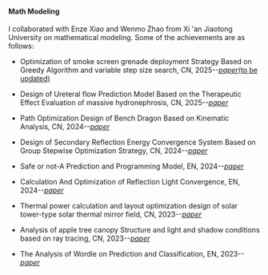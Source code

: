 #### Math Modeling
I collaborated with Enze Xiao and Wenmo Zhao from Xi 'an Jiaotong University on mathematical modeling. Some of the achievements are as follows:

- Optimization of smoke screen grenade deployment Strategy Based on Greedy Algorithm and variable step size search, CN, 2025--[_paper_(to be updated)]()

- Design of Ureteral flow Prediction Model Based on the Therapeutic Effect Evaluation of massive hydronephrosis, CN, 2025--[_paper_](AnXMuy.github.io/contents/MathModeling/基于巨大肾积水治疗疗效评估的输尿管流量预测模型设计.pdf)

- Path Optimization Design of Bench Dragon Based on Kinematic Analysis, CN, 2024--[_paper_](AnXMuy.github.io/contents/MathModeling/基于运动学分析的板凳龙路径优化设计.pdf)

- Design of Secondary Reflection Energy Convergence System Based on Group Stepwise Optimization Strategy, CN, 2024--[_paper_](AnXMuy.github.io/contents/MathModeling/基于分组步进式优化策略的二次反射能量汇聚系统设计.pdf)

- Safe or not-A Prediction and Programming Model, EN, 2024--[_paper_](AnXMuy.github.io/contents/MathModeling/Safeornot-APredictionandProgrammingModel.pdf)

- Calculation And Optimization of Reflection Light Convergence, EN, 2024--[_paper_](AnXMuy.github.io/contents/MathModeling/CalculationAndOptimizationofReflectionLightConvergence.pdf)

- Thermal power calculation and layout optimization design of solar tower-type solar thermal mirror field, CN, 2023--[_paper_](AnXMuy.github.io/contents/MathModeling/太阳能塔式光热镜场的热功率计算及布局优化设计.pdf)

- Analysis of apple tree canopy Structure and light and shadow conditions based on ray tracing, CN, 2023--[_paper_](AnXMuy.github.io/contents/MathModeling/基于光线追踪的苹果树树冠结构与受光和阴影情况分析.pdf)

- The Analysis of Wordle on Prediction and Classification, EN, 2023--[_paper_](AnXMuy.github.io/contents/MathModeling/TheAnalysisofWordleonPredictionandClassification.pdf)

